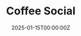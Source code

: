 ---
display_title: "Coffe Social"
title: "Coffee Social"
date: 2025-01-15T00:00:00Z
draft: false
layout: event
poster: "/images/event_posters/2024-2025/jobuary-coffee-social.png"
poster_cover: "contain"
poster_position: "center"
short_description: "Refuel with some coffee and snacks to kick off the new semester!"
start_time: "11:30 AM - 2:30 PM EST"
location: "HP 5345"
background: "images/orientation2018-min.jpeg"
publishdate: 2025-01-13
tags:
- jobuary2025
- week2
---